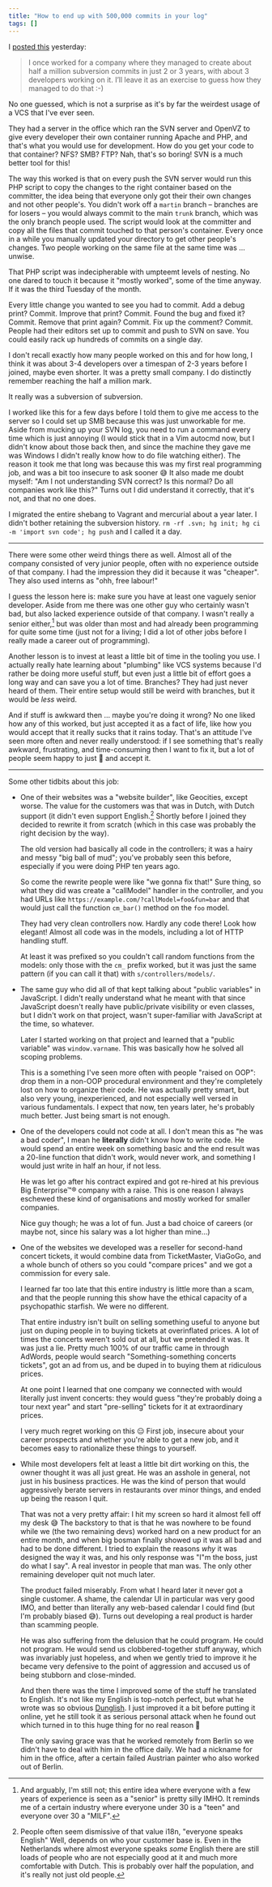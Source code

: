 ```yaml
---
title: "How to end up with 500,000 commits in your log"
tags: []
---
```


I [posted this][l] yesterday:

> I once worked for a company where they managed to create about half a million
> subversion commits in just 2 or 3 years, with about 3 developers working on
> it. I’ll leave it as an exercise to guess how they managed to do that :-)

No one guessed, which is not a surprise as it's by far the weirdest usage of a
VCS that I've ever seen.

They had a server in the office which ran the SVN server and OpenVZ to give
every developer their own container running Apache and PHP, and that's what you
would use for development. How do you get your code to that container? NFS? SMB?
FTP? Nah, that's so boring! SVN is a much better tool for this!

The way this worked is that on every push the SVN server would run this PHP
script to copy the changes to the right container based on the committer, the
idea being that everyone only got their their own changes and not other
people's. You didn't work off a `martin` branch – branches are for losers – you
would always commit to the main `trunk` branch, which was the only branch people
used. The script would look at the committer and copy all the files that commit
touched to that person's container. Every once in a while you manually updated
your directory to get other people's changes. Two people working on the same
file at the same time was ... unwise.

That PHP script was indecipherable with umpteemt levels of nesting. No one dared
to touch it because it "mostly worked", some of the time anyway. If it was the
third Tuesday of the month.

Every little change you wanted to see you had to commit. Add a debug print?
Commit. Improve that print? Commit. Found the bug and fixed it? Commit. Remove
that print again? Commit. Fix up the comment? Commit. People had their editors
set up to commit and push to SVN on save. You could easily rack up hundreds of
commits on a single day.

I don't recall exactly how many people worked on this and for how long, I think
it was about 3-4 developers over a timespan of 2-3 years before I joined, maybe
even shorter. It was a pretty small company. I do distinctly remember reaching
the half a million mark.

It really was a subversion of subversion.

I worked like this for a few days before I told them to give me access to the
server so I could set up SMB because this was just unworkable for me. Aside from
mucking up your SVN log, you need to run a command every time which is just
annoying (I would stick that in a Vim autocmd now, but I didn't know about those
back then, and since the machine they gave me was Windows I didn't really know
how to do file watching either). The reason it took me that long was because
this was my first real programming job, and was a bit too insecure to ask sooner
😅 It also made me doubt myself: "Am I not understanding SVN correct? Is this
normal? Do all companies work like this?" Turns out I did understand it
correctly, that it's not, and that no one does.

I migrated the entire shebang to Vagrant and mercurial about a year later. I
didn't bother retaining the subversion history. `rm -rf .svn; hg init; hg ci -m
'import svn code'; hg push` and I called it a day.

---

There were some other weird things there as well. Almost all of the company
consisted of very junior people, often with no experience outside of that
company. I had the impression they did it because it was "cheaper". They also
used interns as "ohh, free labour!"

I guess the lesson here is: make sure you have at least one vaguely senior
developer. Aside from me there was one other guy who certainly wasn't bad, but
also lacked experience outside of that company. I wasn't really a senior
either,[^1] but was older than most and had already been programming for quite
some time (just not for a living; I did a lot of other jobs before I really made
a career out of programming).

[^1]: And arguably, I'm still not; this entire idea where everyone with a few
      years of experience is seen as a "senior" is pretty silly IMHO. It reminds
      me of a certain industry where everyone under 30 is a "teen" and everyone
      over 30 a "MILF".

Another lesson is to invest at least a little bit of time in the tooling you
use. I actually really hate learning about "plumbing" like VCS systems because
I'd rather be doing more useful stuff, but even just a little bit of effort goes
a long way and can save you a lot of time. Branches? They had just never heard
of them. Their entire setup would still be weird with branches, but it would be
*less* weird.

And if stuff is awkward then ... maybe you're doing it wrong? No one liked how
any of this worked, but just accepted it as a fact of life, like how you would
accept that it really sucks that it rains today. That's an attitude I've seen
more often and never really understood: if I see something that's really
awkward, frustrating, and time-consuming then I want to fix it, but a lot of
people seem happy to just 🤷 and accept it.

---

Some other tidbits about this job:

- One of their websites was a "website builder", like Geocities, except worse.
  The value for the customers was that was in Dutch, with Dutch support (it
  didn't even support English.[^i18n] Shortly before I joined they decided to
  rewrite it from scratch (which in this case was probably the right decision by
  the way).

  The old version had basically all code in the controllers; it was a hairy and
  messy "big ball of mud"; you've probably seen this before, especially if you
  were doing PHP ten years ago.

  So come the rewrite people were like "we gonna fix that!" Sure thing, so what
  they did was create a "callModel" handler in the controller, and you had URLs
  like `https://example.com/?callModel=foo&fun=bar` and that would just call the
  function `cm_bar()` method on the `foo` model.

  They had very clean controllers now. Hardly any code there! Look how elegant!
  Almost all code was in the models, including a lot of HTTP handling stuff.

  At least it was prefixed so you couldn't call random functions from the
  models: only those with the `cm_` prefix worked, but it was just the same
  pattern (if you can call it that) with `s/controllers/models/`.

- The same guy who did all of that kept talking about "public variables" in
  JavaScript. I didn't really understand what he meant with that since
  JavaScript doesn't really have public/private visibility or even classes, but
  I didn't work on that project, wasn't super-familiar with JavaScript at the
  time, so whatever.

  Later I started working on that project and learned that a "public variable"
  was `window.varname`. This was basically how he solved all scoping problems.

  This is a something I've seen more often with people "raised on OOP": drop
  them in a non-OOP procedural environment and they're completely lost on how to
  organize their code. He was actually pretty smart, but also very young,
  inexperienced, and not especially well versed in various fundamentals. I
  expect that now, ten years later, he's probably much better. Just being smart
  is not enough.

- One of the developers could not code at all. I don't mean this as "he was a
  bad coder", I mean he **literally** didn't know how to write code. He would
  spend an entire week on something basic and the end result was a 20-line
  function that didn't work, would never work, and something I would just write
  in half an hour, if not less.

  He was let go after his contract expired and got re-hired at his previous Big
  Enterprise™® company with a raise. This is one reason I always eschewed these
  kind of organisations and mostly worked for smaller companies.

  Nice guy though; he was a lot of fun. Just a bad choice of careers (or maybe
  not, since his salary was a lot higher than mine...)

- One of the websites we developed was a reseller for second-hand concert
  tickets, it would combine data from TicketMaster, ViaGoGo, and a whole bunch
  of others so you could "compare prices" and we got a commission for every
  sale.

  I learned far too late that this entire industry is little more than a scam,
  and that the people running this show have the ethical capacity of a
  psychopathic starfish. We were no different.

  That entire industry isn't built on selling something useful to anyone but
  just on duping people in to buying tickets at overinflated prices. A lot of
  times the concerts weren't sold out at all, but we pretended it was. It was
  just a lie. Pretty much 100% of our traffic came in through AdWords, people
  would search "Something-something concerts tickets", got an ad from us, and be
  duped in to buying them at ridiculous prices.

  At one point I learned that one company we connected with would literally just
  invent concerts: they would guess "they're probably doing a tour next year"
  and start "pre-selling" tickets for it at extraordinary prices.

  I very much regret working on this 😑 First job, insecure about your career
  prospects and whether you're able to get a new job, and it becomes easy to
  rationalize these things to yourself.

- While most developers felt at least a little bit dirt working on this, the
  owner thought it was all just great. He was an asshole in general, not just in
  his business practices. He was the kind of person that would aggressively
  berate servers in restaurants over minor things, and ended up being the reason
  I quit.

  That was not a very pretty affair: I hit my screen so hard it almost fell off
  my desk 😅 The backstory to that is that he was nowhere to be found while we
  (the two remaining devs) worked hard on a new product for an entire month, and
  when big bosman finally showed up it was all bad and had to be done different.
  I tried to explain the reasons *why* it was designed the way it was, and his
  only response was "I"m the boss, just do what I say". A real investor in
  people that man was. The only other remaining developer quit not much later.

  The product failed miserably. From what I heard later it never got a single
  customer. A shame, the calendar UI in particular was very good IMO, and better
  than literally any web-based calendar I could find (but I'm probably biased
  😅). Turns out developing a real product is harder than scamming people.

  He was also suffering from the delusion that he could program. He could not
  program. He would send us clobbered-together stuff anyway, which was
  invariably just hopeless, and when we gently tried to improve it he became
  very defensive to the point of aggression and accused us of being stubborn and
  close-minded.

  And then there was the time I improved some of the stuff he translated to
  English. It's not like my English is top-notch perfect, but what he wrote was
  so obvious [Dunglish][d]. I just improved it a bit before putting it online,
  yet he still took it as serious personal attack when he found out which turned
  in to this huge thing for no real reason 🤷

  The only saving grace was that he worked remotely from Berlin so we didn't
  have to deal with him in the office daily. We had a nickname for him in the
  office, after a certain failed Austrian painter who also worked out of Berlin.

[^i18n]: People often seem dismissive of that value i18n, "everyone speaks
         English" Well, depends on who your customer base is. Even in the
         Netherlands where almost everyone speaks *some* English there are still
         loads of people who are not especially good at it and much more
         comfortable with Dutch. This is probably over half the population, and
         it's really not just old people.

[l]: https://lobste.rs/s/b9pddy/when_it_comes_git_history_less_is_more
[d]: https://en.wikipedia.org/wiki/Dunglish

